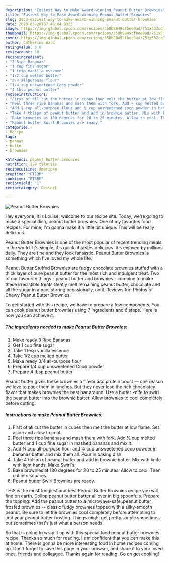 ```yaml
---
description: "Easiest Way to Make Award-winning Peanut Butter Brownies"
title: "Easiest Way to Make Award-winning Peanut Butter Brownies"
slug: 2933-easiest-way-to-make-award-winning-peanut-butter-brownies
date: 2020-05-20T07:46:04.932Z
image: https://img-global.cpcdn.com/recipes/350b9849cfbee0ad/751x532cq70/peanut-butter-brownies-recipe-main-photo.jpg
thumbnail: https://img-global.cpcdn.com/recipes/350b9849cfbee0ad/751x532cq70/peanut-butter-brownies-recipe-main-photo.jpg
cover: https://img-global.cpcdn.com/recipes/350b9849cfbee0ad/751x532cq70/peanut-butter-brownies-recipe-main-photo.jpg
author: Catherine Ward
ratingvalue: 3.6
reviewcount: 10
recipeingredient:
- "3 Ripe Bananas"
- "1 cup fine sugar"
- "1 tesp vanilla essence"
- "1/2 cup melted butter"
- "3/4 allpurpose flour"
- "1/4 cup unsweetened Coco powder"
- "4 tbsp peanut butter"
recipeinstructions:
- "First of all cut the butter in cubes then melt the butter at low flame. Set aside and allow to cool."
- "Peel three ripe bananas and mash them with fork. Add ½ cup melted butter and 1 cup fine sugar in mashed bananas and mix it."
- "Add ¾ cup all-purpose flour and ¼ cup unsweetened coco powder in bananas batter and mix them all. Pour in baking dish."
- "Take 4 tblspn of peanut butter and add in brownie batter. Mix with knife with light hands. Make Swirl&#39;s."
- "Bake brownies at 180 degrees for 20 to 25 minutes. Allow to cool. Then cut into squares."
- "Peanut butter Swirl Brownies are ready."
categories:
- Recipe
tags:
- peanut
- butter
- brownies

katakunci: peanut butter brownies 
nutrition: 228 calories
recipecuisine: American
preptime: "PT13M"
cooktime: "PT30M"
recipeyield: "1"
recipecategory: Dessert

---
```



![Peanut Butter Brownies](https://img-global.cpcdn.com/recipes/350b9849cfbee0ad/751x532cq70/peanut-butter-brownies-recipe-main-photo.jpg)

Hey everyone, it is Louise, welcome to our recipe site. Today, we're going to make a special dish, peanut butter brownies. One of my favorites food recipes. For mine, I'm gonna make it a little bit unique. This will be really delicious.

Peanut Butter Brownies is one of the most popular of recent trending meals in the world. It's simple, it's quick, it tastes delicious. It's enjoyed by millions daily. They are fine and they look fantastic. Peanut Butter Brownies is something which I've loved my whole life.

Peanut Butter Stuffed Brownies are fudgy chocolate brownies stuffed with a thick layer of pure peanut butter for the most rich and indulgent treat. Two of our favourite things - peanut butter and brownies - combine to make these irresistible treats Gently melt remaining peanut butter, chocolate and all the sugar in a pan, stirring occasionally, until. Reviews for: Photos of Chewy Peanut Butter Brownies.


To get started with this recipe, we have to prepare a few components. You can cook peanut butter brownies using 7 ingredients and 6 steps. Here is how you can achieve it.

<!--inarticleads1-->

##### The ingredients needed to make Peanut Butter Brownies:

1. Make ready 3 Ripe Bananas
1. Get 1 cup fine sugar
1. Take 1 tesp vanilla essence
1. Take 1/2 cup melted butter
1. Make ready 3/4 all-purpose flour
1. Prepare 1/4 cup unsweetened Coco powder
1. Prepare 4 tbsp peanut butter


Peanut butter gives these brownies a flavor and protein boost — one reason we love to pack them in lunches. But they never lose the rich chocolatey flavor that makes brownies the best bar around. Use a butter knife to swirl the peanut butter into the brownie batter. Allow brownies to cool completely before cutting. 

<!--inarticleads2-->

##### Instructions to make Peanut Butter Brownies:

1. First of all cut the butter in cubes then melt the butter at low flame. Set aside and allow to cool.
1. Peel three ripe bananas and mash them with fork. Add ½ cup melted butter and 1 cup fine sugar in mashed bananas and mix it.
1. Add ¾ cup all-purpose flour and ¼ cup unsweetened coco powder in bananas batter and mix them all. Pour in baking dish.
1. Take 4 tblspn of peanut butter and add in brownie batter. Mix with knife with light hands. Make Swirl&#39;s.
1. Bake brownies at 180 degrees for 20 to 25 minutes. Allow to cool. Then cut into squares.
1. Peanut butter Swirl Brownies are ready.


THIS is the most fudgiest and best Peanut Butter Brownies recipe you will find on earth. Dollop peanut butter batter all over in big spoonfuls. Prepare the topping: Add the peanut butter to a microwave-safe..peanut butter frosted brownies -- classic fudgy brownies topped with a silky-smooth peanut. Be sure to let the brownies cool completely before attempting to add your peanut butter frosting. Things might get pretty simple sometimes but sometimes that&#39;s just what a person needs. 

So that is going to wrap it up with this special food peanut butter brownies recipe. Thanks so much for reading. I am confident that you can make this at home. There is gonna be more interesting food in home recipes coming up. Don't forget to save this page in your browser, and share it to your loved ones, friends and colleague. Thanks again for reading. Go on get cooking!
